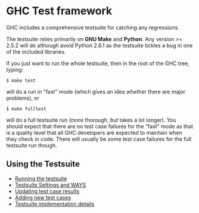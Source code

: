 # GHC Test framework



GHC includes a comprehensive testsuite for catching any regressions.



The testsuite relies primarily on **GNU Make** and **Python**. Any version \>= 2.5.2 will do although avoid Python 2.6.1 as the testsuite tickles a bug in one of the included libraries.



If you just want to run the whole testsuite, then in the root of the GHC tree, typing:


```wiki
$ make test
```


will do a run in "fast" mode (which gives an idea whether there are major problems), or


```wiki
$ make fulltest
```


will do a full testsuite run (more thorough, but takes a lot longer). You should expect that there are no test case failures for the "fast" mode as that is a quality level that all GHC developers are expected to maintain when they check in code. There will usually be some test case failures for the full testsuite run though.


## Using the Testsuite


- [Running the testsuite](building/running-tests/running)
- [Testsuite Settings and WAYS](building/running-tests/settings)
- [Updating test case results](building/running-tests/updating)
- [Adding new test cases](building/running-tests/adding)
- [Testsuite implementation details](building/running-tests/details)
